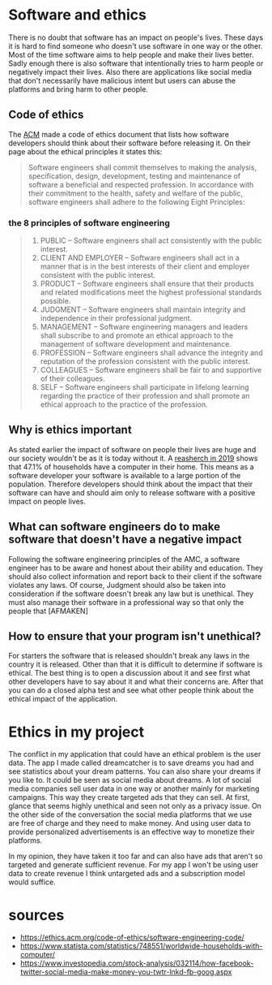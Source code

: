 # Software and ethics
There is no doubt that software has an impact on people's lives. These days it is hard to find someone who doesn't use software in one way or the other. Most of the time software aims to help people and make their lives better. Sadly enough there is also software that intentionally tries to harm people or negatively impact their lives. Also there are applications like social media that don't necessarily have malicious intent but users can abuse the platforms and bring harm to other people.

## Code of ethics
The [ACM](https://ethics.acm.org/code-of-ethics/software-engineering-code/) made a code of ethics document that lists how software developers should think about their software before releasing it. On their page about the ethical principles it states this:
> Software engineers shall commit themselves to making the analysis, specification, design, development, testing and maintenance of software a beneficial and respected profession. In accordance with their commitment to the health, safety and welfare of the public, software engineers shall adhere to the following Eight Principles:

### the 8 principles of software engineering
> 1. PUBLIC – Software engineers shall act consistently with the public interest.
>2. CLIENT AND EMPLOYER – Software engineers shall act in a manner that is in the best interests of their client and employer consistent with the public interest.
>3. PRODUCT – Software engineers shall ensure that their products and related modifications meet the highest professional standards possible.
>4. JUDGMENT – Software engineers shall maintain integrity and independence in their professional judgment.
>5. MANAGEMENT – Software engineering managers and leaders shall subscribe to and promote an ethical approach to the management of software development and maintenance.
>6. PROFESSION – Software engineers shall advance the integrity and reputation of the profession consistent with the public interest.
>7. COLLEAGUES – Software engineers shall be fair to and supportive of their colleagues.
>8. SELF – Software engineers shall participate in lifelong learning regarding the practice of their profession and shall promote an ethical approach to the practice of the profession.

## Why is ethics important
As stated earlier the impact of software on people their lives are huge and our society wouldn't be as it is today without it. A [reasherch in 2019](https://www.statista.com/statistics/748551/worldwide-households-with-computer/) shows that 47.1% of households have a computer in their home. This means as a software developer your software is available to a large portion of the population. Therefore developers should think about the impact that their software can have and should aim only to release software with a positive impact on people lives.

## What can software engineers do to make software that doesn't have a negative impact
Following the software engineering principles of the AMC, a software engineer has to be aware and honest about their ability and education. They should also collect information and report back to their client if the software violates any laws. Of course, Judgment should also be taken into consideration if the software doesn't break any law but is unethical. They must also manage their software in a professional way so that only the people that [AFMAKEN]

## How to ensure that your program isn't unethical?
For starters the software that is released shouldn't break any laws in the country it is released. Other than that it is difficult to determine if software is ethical. The best thing is to open a discussion about it and see first what other developers have to say about it and what their concerns are. After that you can do a closed alpha test and see what other people think about the ethical impact of the application.

# Ethics in my project

The conflict in my application that could have an ethical problem is the user data. The app I made called dreamcatcher is to save dreams you had and see statistics about your dream patterns. You can also share your dreams if you like to. It could be seen as social media about dreams. A lot of social media companies sell user data in one way or another mainly for marketing campaigns. This way they create targeted ads that they can sell. At first, glance that seems highly unethical and seen not only as a privacy issue. On the other side of the conversation the social media platforms that we use are free of charge and they need to make money. And using user data to provide personalized advertisements is an effective way to monetize their platforms. 

In my opinion, they have taken it too far and can also have ads that aren't so targeted and generate sufficient revenue. For my app I won't be using user data to create revenue I think untargeted ads and a subscription model would suffice.

# sources
- https://ethics.acm.org/code-of-ethics/software-engineering-code/
- https://www.statista.com/statistics/748551/worldwide-households-with-computer/
- https://www.investopedia.com/stock-analysis/032114/how-facebook-twitter-social-media-make-money-you-twtr-lnkd-fb-goog.aspx